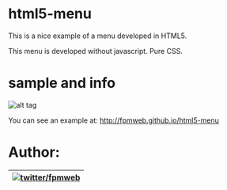 html5-menu
=========

This is a nice example of a menu developed in HTML5.

This menu is developed without javascript. Pure CSS.


sample and info
=========

![alt tag](http://fpmweb.github.io/html5-menu/sample/img-sample.jpg)


You can see an example at: http://fpmweb.github.io/html5-menu 


Author:
=========

| [![twitter/fpmweb](http://2.gravatar.com/avatar/1fffcab4361ad5fafe1a9ab1a161536f)](https://twitter.com/fpmweb "Follow @fpmweb on Twitter") |
|---|
